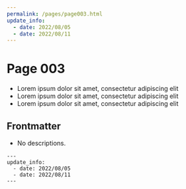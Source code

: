 ```yaml
---
permalink: /pages/page003.html
update_info:
  - date: 2022/08/05
  - date: 2022/08/11
---
```

# Page 003

- Lorem ipsum dolor sit amet, consectetur adipiscing elit
- Lorem ipsum dolor sit amet, consectetur adipiscing elit
- Lorem ipsum dolor sit amet, consectetur adipiscing elit


## Frontmatter

- No descriptions.

```
---
update_info:
  - date: 2022/08/05
  - date: 2022/08/11
---
```
